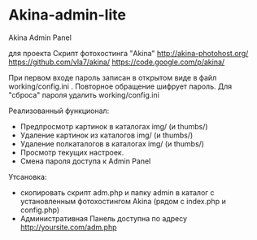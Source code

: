 # Akina-admin-lite
Akina Admin Panel

для проекта Скрипт фотохостинга "Akina"
http://akina-photohost.org/
https://github.com/vla7/akina/
https://code.google.com/p/akina/

При первом входе пароль записан в открытом виде в файл working/config.ini .
Повторное обращение шифрует пароль.
Для "сброса" пароля удалить  working/config.ini

Реализованный функционал:
- Предпросмотр картинок в каталогах img/ (и thumbs/)
- Удаление картинок из каталогов img/ (и thumbs/)
- Удаление полкаталогов в каталогах img/ (и thumbs/)
- Просмотр текущих настроек.
- Смена пароля доступа к Admin Panel

Утсановка:
- скопировать скрипт adm.php и папку admin в каталог с установленным фотохостингом Akina (рядом с index.php и config.php)
- Административная Панель доступна по адресу http://yoursite.com/adm.php
